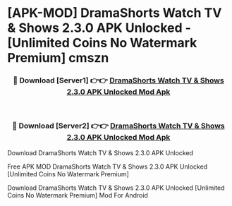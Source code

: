 # [APK-MOD] DramaShorts  Watch TV & Shows 2.3.0 APK Unlocked - [Unlimited Coins No Watermark Premium] cmszn



<div align="center">
<h3>🔴 Download [Server1] 👉👉 <a href="https://momento.my/?title=DramaShorts__Watch_TV_&_Shows_2.3.0_APK_Unlocked">DramaShorts  Watch TV & Shows 2.3.0 APK Unlocked Mod Apk</a></h3><br>

<h3>🔴 Download [Server2] 👉👉 <a href="https://momento.my/?title=DramaShorts__Watch_TV_&_Shows_2.3.0_APK_Unlocked">DramaShorts  Watch TV & Shows 2.3.0 APK Unlocked Mod Apk</a></h3>
</div>



Download DramaShorts  Watch TV & Shows 2.3.0 APK Unlocked 

Free APK MOD DramaShorts  Watch TV & Shows 2.3.0 APK Unlocked [Unlimited Coins No Watermark Premium]

Download DramaShorts  Watch TV & Shows 2.3.0 APK Unlocked [Unlimited Coins No Watermark Premium] Mod For Android
